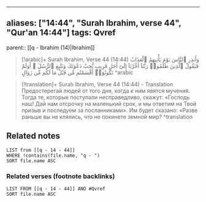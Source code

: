 
---
aliases: ["14:44", "Surah Ibrahim, verse 44", "Qur'an 14:44"]
tags: Qvref
---

parent:: [[q - Ibrahim (14)|Ibrahim]]

> [!arabic]+ Surah Ibrahim, Verse 44 (14:44)
> <span class="quran-arabic">وَأَنذِرِ ٱلنَّاسَ يَوْمَ يَأْتِيهِمُ ٱلْعَذَابُ فَيَقُولُ ٱلَّذِينَ ظَلَمُوا۟ رَبَّنَآ أَخِّرْنَآ إِلَىٰٓ أَجَلٍ قَرِيبٍ نُّجِبْ دَعْوَتَكَ وَنَتَّبِعِ ٱلرُّسُلَ ۗ أَوَلَمْ تَكُونُوٓا۟ أَقْسَمْتُم مِّن قَبْلُ مَا لَكُم مِّن زَوَالٍ</span>
^arabic

> [!translation]+ Surah Ibrahim, Verse 44 (14:44) - Translation
> Предостерегай людей от того дня, когда к ним явятся мучения. Тогда те, которые поступали несправедливо, скажут: «Господь наш! Дай нам отсрочку на маленький срок, и мы ответим на Твой призыв и последуем за посланниками». Им будет сказано: «Разве раньше вы не клялись, что не покинете земной мир?
^translation



## Related notes
```dataview
LIST from [[q - 14 - 44]]
WHERE !contains(file.name, "q - ")
SORT file.name ASC
```

### Related verses (footnote backlinks)
```dataview
LIST FROM [[q - 14 - 44]] AND #Qvref
SORT file.name ASC
```

